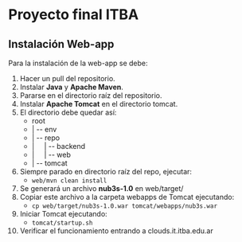 # Proyecto final ITBA
## Instalación Web-app

Para la instalación de la web-app se debe:

1. Hacer un pull del repositorio.
2. Instalar **Java** y **Apache Maven**.
3. Pararse en el directorio raíz del repositorio.
4. Instalar **Apache Tomcat** en el directorio tomcat.
5. El directorio debe quedar así:
   - root
   - | -- env
   - | -- repo
   - | &nbsp; &nbsp; | -- backend
   - | &nbsp; &nbsp; | -- web
   - | -- tomcat
6. Siempre parado en directorio raíz del repo, ejecutar:
   - `web/mvn clean install`
7. Se generará un archivo **nub3s-1.0** en web/target/
8. Copiar este archivo a la carpeta webapps de Tomcat ejecutando:
   - `cp web/target/nub3s-1.0.war tomcat/webapps/nub3s.war`
9. Iniciar Tomcat ejecutando:
   - `tomcat/startup.sh`
10. Verificar el funcionamiento entrando a clouds.it.itba.edu.ar
